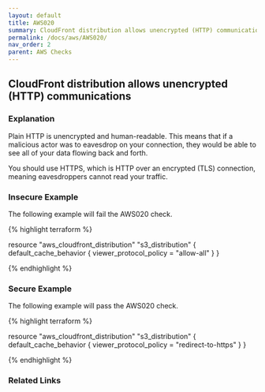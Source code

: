 ```yaml
---
layout: default
title: AWS020
summary: CloudFront distribution allows unencrypted (HTTP) communications.
permalink: /docs/aws/AWS020/
nav_order: 2
parent: AWS Checks
---
```


## CloudFront distribution allows unencrypted (HTTP) communications

### Explanation


Plain HTTP is unencrypted and human-readable. This means that if a malicious actor was to eavesdrop on your connection, they would be able to see all of your data flowing back and forth.

You should use HTTPS, which is HTTP over an encrypted (TLS) connection, meaning eavesdroppers cannot read your traffic.



### Insecure Example

The following example will fail the AWS020 check.

{% highlight terraform %}

resource "aws_cloudfront_distribution" "s3_distribution" {
	default_cache_behavior {
	    viewer_protocol_policy = "allow-all"
	  }
}

{% endhighlight %}



### Secure Example

The following example will pass the AWS020 check.

{% highlight terraform %}

resource "aws_cloudfront_distribution" "s3_distribution" {
	default_cache_behavior {
	    viewer_protocol_policy = "redirect-to-https"
	  }
}

{% endhighlight %}


### Related Links


